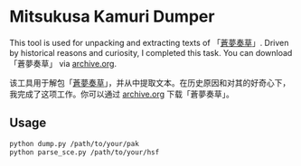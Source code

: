 # Mitsukusa Kamuri Dumper

This tool is used for unpacking and extracting texts of 「[蒼夢奏草](https://vndb.org/v45707)」. Driven by historical reasons and curiosity, I completed this task. You can download 「蒼夢奏草」 via [archive.org](https://web.archive.org/web/20131212030031/http://constructor.sakura.ne.jp/release/freegame/mitsukusa.zip).

该工具用于解包「[蒼夢奏草](https://vndb.org/v45707)」，并从中提取文本。在历史原因和对其的好奇心下，我完成了这项工作。你可以通过 [archive.org](https://web.archive.org/web/20131212030031/http://constructor.sakura.ne.jp/release/freegame/mitsukusa.zip) 下载「蒼夢奏草」。

## Usage

```bash
python dump.py /path/to/your/pak
python parse_sce.py /path/to/your/hsf
```
